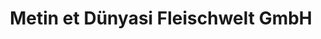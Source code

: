 ---
title: "Metin et Dünyasi Fleischwelt GmbH"
url: /pattensen/metin-et-duenyasi-fleischwelt-gmbh/
shop: Metzgerei
---
